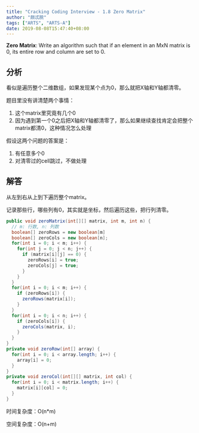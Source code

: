 ```yaml
---
title: "Cracking Coding Interview - 1.8 Zero Matrix"
author: "颇忒脱"
tags: ["ARTS", "ARTS-A"]
date: 2019-08-08T15:47:40+08:00
---
```


<!--more-->

**Zero Matrix**: Write an algorithm such that if an element in an MxN matrix is 0, its entire row and column are set to 0.

## 分析

看似是遍历整个二维数组，如果发现某个点为0，那么就把X轴和Y轴都清零。

题目里没有讲清楚两个事情：

1. 这个matrix里究竟有几个0
2. 因为遇到第一个0之后把X轴和Y轴都清零了，那么如果继续查找肯定会把整个matrix都清0，这种情况怎么处理

假设这两个问题的答案是：

1. 有任意多个0
2. 对清零过的cell跳过，不做处理

## 解答

从左到右从上到下遍历整个matrix。

记录那些行，哪些列有0，其实就是坐标，然后遍历这些，把行列清零。

```java
public void zeroMatrix(int[][] matrix, int m, int n) {
  // m: 行数, n: 列数
  boolean[] zeroRows = new boolean[m]
  boolean[] zeroCols = new boolean[n];
  for(int i = 0; i < m; i++) {
    for(int j = 0; j < n; j++) {
      if (matrix[i][j] == 0) {
        zeroRows[i] = true;
        zeroCols[j] = true;
      }
    }
  }
  for(int i = 0; i < m; i++) {
    if (zeroRows[i]) {
      zeroRows(matrix[i]);
    }
  }
  for(int i = 0; i < n; i++) {
    if (zeroCols[i]) {
      zeroCols(matrix, i);
    }
  }
}
private void zeroRow(int[] array) {
  for(int i = 0; i < array.length; i++) {
    array[i] = 0;
  }
}
private void zeroCol(int[][] matrix, int col) {
  for(int i = 0; i < matrix.length; i++) {
    matrix[i][col] = 0;
  }
}
```

时间复杂度：O(n*m)

空间复杂度：O(n+m)